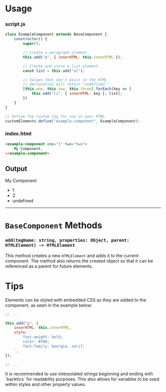 # Usage

### script.js
```JavaScript
class ExampleComponent extends BaseComponent {
    constructor() {
        super();

        // Create a paragraph element.
        this.add("p", { innerHTML: this.innerHTML });

        // Create and store a list element.
        const list = this.add("ul");

        // Values that don't exist in the HTML
        // declaration will return "undefined."
        [this.one, this.two, this.three].forEach(key => {
            this.add("li", { innerHTML: key }, list);
        })
    }
}

// Define the custom tag for use in your HTML.
customElements.define("example-component", ExampleComponent);
```

### index.html
```HTML
<example-component one="1" two="two">
    My Component.
</example-component>
```

## Output

My Component
* 1
* 2
* undefined
---

# `BaseComponent` Methods
### `add(tagName: string, properties: Object, parent: HTMLElement) -> HTMLElement`

This method creates a new `HTMLElement` and adds it to the current component. The method also returns the created object so that it can be referenced as a parent for future elements.

# Tips
Elements can be styled with embedded CSS as they are added to the component, as seen in the example below:

```JavaScript
// ...

this.add("p", {
    innerHTML: this.innerHTML,
    style: `
        font-weight: bold;
        color: #f00;
        font-family: Georgia, serif;
    `,
});

// ...
```

It is recommended to use interpolated strings beginning and ending with \`backtics\` for readability purposes. This also allows for variables to be used within styles and other property values.